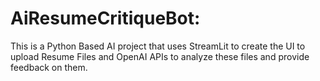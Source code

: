 # AiResumeCritiqueBot:
This is a Python Based AI project that uses StreamLit to create the UI to upload Resume Files and OpenAI APIs to analyze these files and provide feedback on them. 
